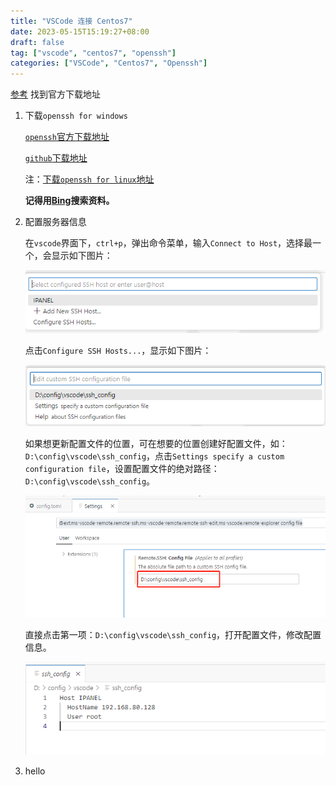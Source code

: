 ```yaml
---
title: "VSCode 连接 Centos7"
date: 2023-05-15T15:19:27+08:00
draft: false
tag: ["vscode", "centos7", "openssh"]
categories: ["VSCode", "Centos7", "Openssh"]
---
```



[参考](https://blog.csdn.net/ghomeway/article/details/111084190)   找到官方下载地址

1. 下载`openssh for windows` 

   [`openssh`官方下载地址](http://www.mls-software.com/opensshd.html)

   [`github`下载地址](https://github.com/PowerShell/Win32-OpenSSH/releases)

   

   注：[下载`openssh for linux`地址](http://www.openssh.com/openbsd.html)

   **记得用[Bing](bing.com)搜索资料。**

2. 配置服务器信息

   在`vscode`界面下，`ctrl+p`，弹出命令菜单，输入`Connect to Host`，选择最一个，会显示如下图片：

   ![选择远程机器](选择远程机器.png)

   点击`Configure SSH Hosts...`，显示如下图片：

   ![选择配置文件](选择配置文件.png)

   如果想更新配置文件的位置，可在想要的位置创建好配置文件，如：`D:\config\vscode\ssh_config`，点击`Settings specify a custom configuration file`，设置配置文件的绝对路径：`D:\config\vscode\ssh_config`。

   ![设置配置文件绝对路径](设置配置文件绝对路径.png)

   直接点击第一项：`D:\config\vscode\ssh_config`，打开配置文件，修改配置信息。

   ![修改配置信息](修改配置信息.png)

3. hello